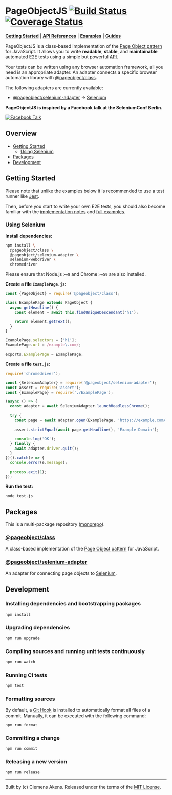 # PageObjectJS [![Build Status][badge-travis-image]][badge-travis-link] [![Coverage Status][badge-coveralls-image]][badge-coveralls-link]

[**Getting Started**](#getting-started) | [**API References**](docs/api-references/index.md) | [**Examples**](docs/examples/index.md) | [**Guides**](docs/guides/index.md)

PageObjectJS is a class-based implementation of the [Page Object pattern](docs/guides/page-object-pattern.md) for JavaScript.
It allows you to write **readable**, **stable**, and **maintainable** automated E2E tests using a simple but powerful [API](docs/api-references/index.md).

Your tests can be written using any browser automation framework, all you need is an appropriate adapter.
An adapter connects a specific browser automation library with [@pageobject/class][repo-package-class].

The following adapters are currently available:

- [@pageobject/selenium-adapter][repo-package-selenium-adapter] → [Selenium][selenium]

**PageObjectJS is inspired by a Facebook talk at the SeleniumConf Berlin.**

[![Facebook Talk][facebook-talk-image]][facebook-talk-video]

## Overview

- [Getting Started](#getting-started)
  - [Using Selenium](#using-selenium)
- [Packages](#packages)
- [Development](#development)

## Getting Started

Please note that unlike the examples below it is recommended to use a test runner like [Jest][jest].

Then, before you start to write your own E2E tests, you should also become familiar with the [implementation notes](docs/guides/page-object-pattern.md#implementation-notes) and [full examples](docs/examples/index.md).

### Using Selenium

**Install dependencies:**

```sh
npm install \
  @pageobject/class \
  @pageobject/selenium-adapter \
  selenium-webdriver \
  chromedriver
```

Please ensure that Node.js `>=8` and Chrome `>=59` are also installed.

**Create a file `ExamplePage.js`:**

```js
const {PageObject} = require('@pageobject/class');

class ExamplePage extends PageObject {
  async getHeadline() {
    const element = await this.findUniqueDescendant('h1');

    return element.getText();
  }
}

ExamplePage.selectors = ['h1'];
ExamplePage.url = /example\.com/;

exports.ExamplePage = ExamplePage;
```

**Create a file `test.js`:**

```js
require('chromedriver');

const {SeleniumAdapter} = require('@pageobject/selenium-adapter');
const assert = require('assert');
const {ExamplePage} = require('./ExamplePage');

(async () => {
  const adapter = await SeleniumAdapter.launchHeadlessChrome();

  try {
    const page = await adapter.open(ExamplePage, 'https://example.com/');

    assert.strictEqual(await page.getHeadline(), 'Example Domain');

    console.log('OK');
  } finally {
    await adapter.driver.quit();
  }
})().catch(e => {
  console.error(e.message);

  process.exit(1);
});
```

**Run the test:**

```sh
node test.js
```

## Packages

This is a multi-package repository ([monorepo][monorepo]).

### [@pageobject/class][repo-package-class]

A class-based implementation of the [Page Object pattern](docs/guides/page-object-pattern.md) for JavaScript.

### [@pageobject/selenium-adapter][repo-package-selenium-adapter]

An adapter for connecting page objects to [Selenium][selenium].

## Development

### Installing dependencies and bootstrapping packages

```sh
npm install
```

### Upgrading dependencies

```sh
npm run upgrade
```

### Compiling sources and running unit tests continuously

```sh
npm run watch
```

### Running CI tests

```sh
npm test
```

### Formatting sources

By default, a [Git Hook][githooks] is installed to automatically format all files of a commit.
Manually, it can be executed with the following command:

```sh
npm run format
```

### Committing a change

```sh
npm run commit
```

### Releasing a new version

```sh
npm run release
```

---
Built by (c) Clemens Akens. Released under the terms of the [MIT License][repo-license].

[badge-coveralls-image]: https://coveralls.io/repos/github/clebert/pageobject/badge.svg?branch=master
[badge-coveralls-link]: https://coveralls.io/github/clebert/pageobject?branch=master
[badge-travis-image]: https://travis-ci.org/clebert/pageobject.svg?branch=master
[badge-travis-link]: https://travis-ci.org/clebert/pageobject

[repo-license]: https://github.com/clebert/pageobject/blob/master/LICENSE
[repo-package-class]: https://github.com/clebert/pageobject/tree/master/@pageobject/class
[repo-package-selenium-adapter]: https://github.com/clebert/pageobject/tree/master/@pageobject/selenium-adapter

[facebook-talk-image]: http://img.youtube.com/vi/diYgXpktTqo/0.jpg
[facebook-talk-video]: https://youtu.be/diYgXpktTqo
[githooks]: https://git-scm.com/docs/githooks
[jest]: http://facebook.github.io/jest/
[monorepo]: https://github.com/lerna/lerna#about
[selenium]: http://seleniumhq.github.io/selenium/docs/api/javascript/index.html
